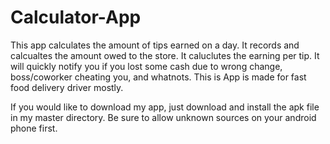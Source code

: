 # Calculator-App
This app calculates the amount of tips earned on a day.
It records and calcualtes the amount owed to the store.
It caluclutes the earning per tip.
It will quickly notify you if you lost some cash due to wrong change, boss/coworker cheating you, and whatnots.
This is App is made for fast food delivery driver mostly.

If you would like to download my app, just download and install the apk file in my master directory. Be sure to allow unknown sources on your android phone first. 


